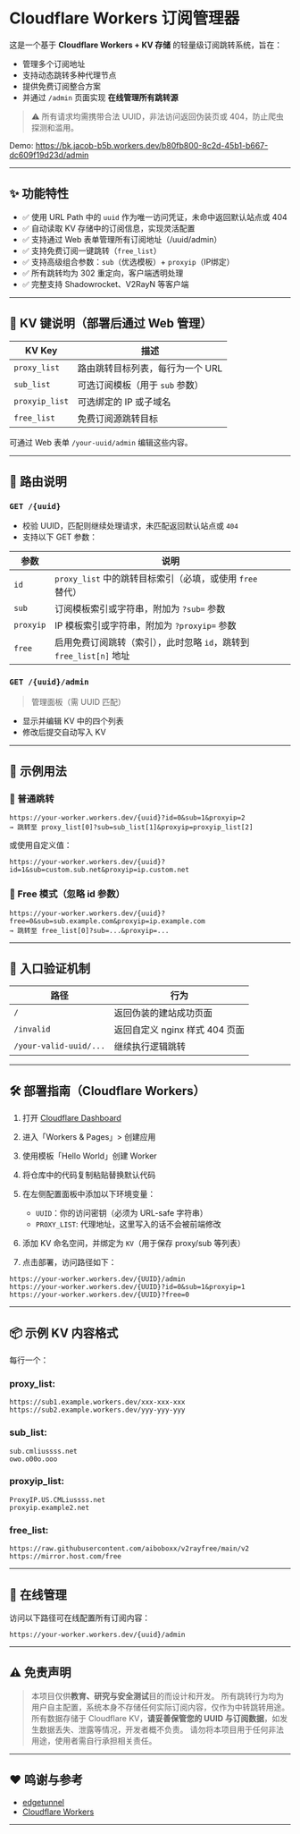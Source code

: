 # Cloudflare Workers 订阅管理器

这是一个基于 **Cloudflare Workers + KV 存储** 的轻量级订阅跳转系统，旨在：

* 管理多个订阅地址
* 支持动态跳转多种代理节点
* 提供免费订阅整合方案
* 并通过 `/admin` 页面实现 **在线管理所有跳转源**

> ⚠️ 所有请求均需携带合法 UUID，非法访问返回伪装页或 404，防止爬虫探测和滥用。

Demo: https://bk.jacob-b5b.workers.dev/b80fb800-8c2d-45b1-b667-dc609f19d23d/admin

---

## ✨ 功能特性

* ✅ 使用 URL Path 中的 `uuid` 作为唯一访问凭证，未命中返回默认站点或 404
* ✅ 自动读取 KV 存储中的订阅信息，实现灵活配置
* ✅ 支持通过 Web 表单管理所有订阅地址（/uuid/admin）
* ✅ 支持免费订阅一键跳转（`free_list`）
* ✅ 支持高级组合参数：`sub`（优选模板）+ `proxyip`（IP绑定）
* ✅ 所有跳转均为 302 重定向，客户端透明处理
* ✅ 完整支持 Shadowrocket、V2RayN 等客户端

---

## 🔧 KV 键说明（部署后通过 Web 管理）

| KV Key         | 描述                  |
| -------------- | ------------------- |
| `proxy_list`   | 路由跳转目标列表，每行为一个 URL  |
| `sub_list`     | 可选订阅模板（用于 `sub` 参数） |
| `proxyip_list` | 可选绑定的 IP 或子域名       |
| `free_list`    | 免费订阅源跳转目标           |

可通过 Web 表单 `/your-uuid/admin` 编辑这些内容。

---

## 🧠 路由说明

### `GET /{uuid}`

* 校验 UUID，匹配则继续处理请求，未匹配返回默认站点或 `404`
* 支持以下 GET 参数：

| 参数        | 说明                                           |
| --------- | -------------------------------------------- |
| `id`      | `proxy_list` 中的跳转目标索引（必填，或使用 `free` 替代）      |
| `sub`     | 订阅模板索引或字符串，附加为 `?sub=` 参数                    |
| `proxyip` | IP 模板索引或字符串，附加为 `?proxyip=` 参数               |
| `free`    | 启用免费订阅跳转（索引），此时忽略 `id`，跳转到 `free_list[n]` 地址 |

### `GET /{uuid}/admin`

> 管理面板（需 UUID 匹配）

* 显示并编辑 KV 中的四个列表
* 修改后提交自动写入 KV

---

## 🧪 示例用法

### 🎯 普通跳转

```
https://your-worker.workers.dev/{uuid}?id=0&sub=1&proxyip=2
→ 跳转至 proxy_list[0]?sub=sub_list[1]&proxyip=proxyip_list[2]
```

或使用自定义值：

```
https://your-worker.workers.dev/{uuid}?id=1&sub=custom.sub.net&proxyip=ip.custom.net
```

### 🎯 Free 模式（忽略 id 参数）

```
https://your-worker.workers.dev/{uuid}?free=0&sub=sub.example.com&proxyip=ip.example.com
→ 跳转至 free_list[0]?sub=...&proxyip=...
```

---

## 🔐 入口验证机制

| 路径                     | 行为                    |
| ---------------------- | --------------------- |
| `/`                    | 返回伪装的建站成功页面           |
| `/invalid`             | 返回自定义 nginx 样式 404 页面 |
| `/your-valid-uuid/...` | 继续执行逻辑跳转              |

---

## 🛠 部署指南（Cloudflare Workers）

1. 打开 [Cloudflare Dashboard](https://dash.cloudflare.com/)

2. 进入「Workers & Pages」> 创建应用

3. 使用模板「Hello World」创建 Worker

4. 将仓库中的代码复制粘贴替换默认代码

5. 在左侧配置面板中添加以下环境变量：

   * `UUID`：你的访问密钥（必须为 URL-safe 字符串）
   * `PROXY_LIST`: 代理地址，这里写入的话不会被前端修改

6. 添加 KV 命名空间，并绑定为 `KV`（用于保存 proxy/sub 等列表）

7. 点击部署，访问路径如下：

```
https://your-worker.workers.dev/{UUID}/admin
https://your-worker.workers.dev/{UUID}?id=0&sub=1&proxyip=1
https://your-worker.workers.dev/{UUID}?free=0
```

---

## 📦 示例 KV 内容格式

每行一个：

### proxy\_list:

```
https://sub1.example.workers.dev/xxx-xxx-xxx
https://sub2.example.workers.dev/yyy-yyy-yyy
```

### sub\_list:

```
sub.cmliussss.net
owo.o00o.ooo
```

### proxyip\_list:

```
ProxyIP.US.CMLiussss.net
proxyip.example2.net
```

### free\_list:

```
https://raw.githubusercontent.com/aiboboxx/v2rayfree/main/v2
https://mirror.host.com/free
```

---

## 🔧 在线管理

访问以下路径可在线配置所有订阅内容：

```
https://your-worker.workers.dev/{uuid}/admin
```

---

## ⚠️ 免责声明

> 本项目仅供**教育、研究与安全测试**目的而设计和开发。
> 所有跳转行为均为用户自主配置，系统本身不存储任何实际订阅内容，仅作为中转跳转用途。
> 所有数据存储于 Cloudflare KV，**请妥善保管您的 UUID 与订阅数据**，如发生数据丢失、泄露等情况，开发者概不负责。
> 请勿将本项目用于任何非法用途，使用者需自行承担相关责任。

---

## ❤️ 鸣谢与参考

* [edgetunnel](https://github.com/cmliu/edgetunnel)
* [Cloudflare Workers](https://developers.cloudflare.com/workers/)

---
